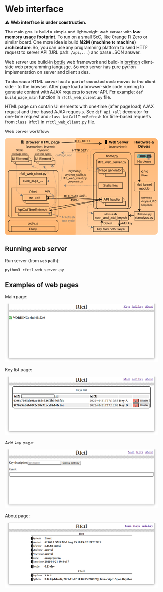 Web interface
=============
:warning: **Web interface is under construction.**

The main goal is build a simple and lightweight web server with **low memory usage footprint**. To run on a small SoC, like Orange Pi Zero or similar board.
One more idea is build **M2M (machine to machine) architecture**. So, you can use any programming platform to send HTTP request to server API (URL path: `/api/...`) and parse JSON answer.

Web server use build-in [bottle](https://www.bottlepy.org/) web framework and build-in [brython](https://brython.info/) client-side web programming language. So web server has pure python implementation on server and client sides.

To decrease HTML server load a part of executed code moved to the client side - to the browser. After page load a browser-side code running to generate content with AJAX requests to server API. For example: `def build_page_main` function in `rfctl_web_client.py` file.

HTML page can contain UI elements with one-time (after page load) AJAX request and time-based AJAX requests. See `def api_call` decorator for one-time request and `class ApiCallTimeRefresh` for time-based requests from `class Rfctl` in `rfctl_web_client.py` file.

Web server workflow:

![web](img/web/web.png)

Running web server
------------------

Run server (from `web` path):
```sh
python3 rfctl_web_server.py
```

Examples of web pages
---------------------

Main page:

![main](img/web/main.png)

Key list page:

![keys](img/web/keys.png)

Add key page:

![add_key](img/web/add_key.png)

About page:

![about](img/web/about.png)
